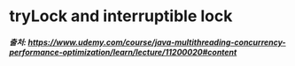 # tryLock and interruptible lock


##### 출처: https://www.udemy.com/course/java-multithreading-concurrency-performance-optimization/learn/lecture/11200020#content
